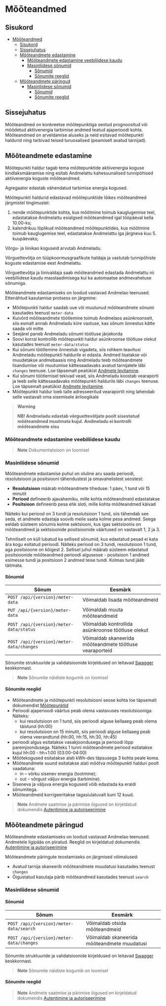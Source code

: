 # Mõõteandmed

## Sisukord

- [Mõõteandmed](#mõõteandmed)
  - [Sisukord](#sisukord)
  - [Sissejuhatus](#sissejuhatus)
  - [Mõõteandmete edastamine](#mõõteandmete-edastamine)
    - [Mõõteandmete edastamine veebiliidese kaudu](#mõõteandmete-edastamine-veebiliidese-kaudu)
    - [Masinliidese sõnumid](#masinliidese-sõnumid)
      - [Sõnumid](#sõnumid)
      - [Sõnumite reeglid](#sõnumite-reeglid)
  - [Mõõteandmete päringud](#mõõteandmete-päringud)
    - [Masinliidese sõnumid](#masinliidese-sõnumid-1)
      - [Sõnumid](#sõnumid-1)
      - [Sõnumite reeglid](#sõnumite-reeglid-1)

## Sissejuhatus

Mõõteandmed on konkreetse mõõtepunktiga seotud prognoositud või mõõdetud aktiivenergia tarbimise andmed teatud ajaperioodi kohta. Mõõteandmed on arveldamise aluseks ja neid esitavad mõõtepunkti haldurid ning tarbivad teised turuosalised (peamiselt avatud tarnijad).

## Mõõteandmete edastamine

Mõõtepunkti haldur tagab tema mõõtepunktide aktiivenergia koguse kindlaksmääramise ning esitab Andmelattu kahesuunalised tunnipõhised aktiivenergia koguste mõõteandmed.

Agregaator edastab vähendatud tarbimise energia kogused.

Mõõtepunkti haldurid edastavad mõõtepunktide lõikes mõõteandmed järgmistel tingimustel:

1. nende mõõtepunktide kohta, kus mõõtmine toimub kauglugemise teel, edastatakse Andmelattu esialgsed mõõteandmed igal tööpäeval kella 10.00-ks;
2. kalendrikuu lõplikud mõõteandmed mõõtepunktides, kus mõõtmine toimub kauglugemise teel, edastatakse  Andmelattu iga järgneva kuu 5. kuupäevaks;

Võrgu- ja liinikao koguseid arvutab Andmeladu.

Võrguettevõtja on tüüpkoormusgraafikute haldaja ja vastutab tunnipõhiste koguste edastamise eest Andmelattu.

Võrguettevõtja ja liinivaldaja saab mõõteandmed edastada Andmelattu nii veebiliidese kaudu masslaadimisega kui ka automaatse andmevahetuse sõnumiga.

Mõõteandmete edastamiseks on loodud vastavad Andmelao teenused. Ettenähtud kasutamise protsess on järgmine:

- Mõõtepunkti haldur saadab uue või muutunud mõõteandmete sõnumi kasutades teenust `meter-data`
- Kuivõrd mõõteandmete töötlemine toimub Andmelaos asünkroonselt, siis esmalt annab Andmeladu kiire vastuse, kas sõnum õnnestus kätte saada või mitte
- Seejärel paneb Andmeladu sõnumi töötluse järjekorda
- Soovi korral kontrollib mõõtepunkti haldur asünkroonse töötluse olekut kasutades teenust `meter-data/status`
- Kui sõnumi töötlemine õnnestub vigadeta, siis rohkem teavitusi Andmeladu mõõtepunkti haldurile ei edasta. Andmed lisatakse või muudetakse andmebaasis ning Andmeladu teeb mõõteandmete lisandumise või muutumise kättesaadavaks avatud tarnijatele läbi `changes` teenuse. Loe täpsemalt peatükist [Andmete levitamine](30-andmete-levitamine.md).
- Kui sõnumi töötlemisel tekivad vead, siis Andmeladu koostab vearaporti ja teeb selle kättesaadavaks mõõtepunkti haldurile läbi `changes` teenuse. Loe täpsemalt peatükist [Andmete levitamine](30-andmete-levitamine.md).
- Mõõtepunkti haldur loeb talle adresseeritud vearaportit ning lahendab selle vastavalt oma sisemisele äriloogikale

> **Warning**
>
> **NB! Andmeladu edastab võrguettevõtjate poolt sisestatud mõõteandmed muutmata kujul. Andmeladu ei kontrolli mõõteandmete sisu**

### Mõõteandmete edastamine veebiliidese kaudu

> **Note**
> Dokumentatsioon on loomisel

### Masinliidese sõnumid

Mõõteandmete edastamise puhul on oluline aru saada perioodi, resolutsiooni ja positsiooni tähendustest ja omavahelistest seostest:

- **Resolutsioon** määrab mõõteandmete tiheduse: 1 päev, 1 tund või 15 minutit
- **Periood** defineerib ajavahemiku, mille kohta mõõteandmeid edastatakse
- **Positsioon** defineerib pesa ehk sloti, mille kohta mõõteandmed käivad

Näiteks kui periood on 3 tundi ja resolutsioon 1 tund, siis tähendab see seda, et andmete edastaja soovib meile saata kolme pesa andmed. Seega eeldab süsteem sõnumis kolme sektsiooni, kus igas sektsioonis on mõõteandmed ja sektsioonide positsioonide väärtused on vastavalt 1, 2 ja 3.

Tehniliselt on küll lubatud ka sellised sõnumid, kus edastatud pesad ei kata ära kogu esitatud perioodi. Näiteks periood on 3 tundi, resolutsioon 1 tund, aga positsioone on kõigest 2. Sellisel juhul määrab süsteem edastatud positsioonide mõõteandmed perioodi algusesse - positsioon 1 andmed esimesse tundi ja positsioon 2 andmed teise tundi. Kolmas tund jääb täitmata.

#### Sõnumid

|Sõnum|Eesmärk|
|-----|-------|
|`POST /api/{version}/meter-data`|Võimaldab lisada mõõteandmeid|
|`PUT /api/{version}/meter-data`|Võimaldab muuta mõõteandmeid|
|`POST /api/{version}/meter-data/status`|Võimaldab kontrollida asünkroonse töötluse olekut|
|`POST /api/{version}/meter-data/changes`|Võimaldab skaneerida mõõteandmete töötluse vearaporteid|

Sõnumite struktuuride ja validatsioonide kirjeldused on leitavad [Swagger](https://test-datahub.elering.ee/swagger-ui/index.html) keskkonnast.

> **Note**
> Sõnumite näidiste kogumik on loomisel

#### Sõnumite reeglid

- Mõõteandmete ja mõõtepunkti resolutsiooni seose kohta loe täpsemalt dokumendist [Mõõtepunktid](04-mootepunktid.md#sõnumite-reeglid)
- Perioodi ajaperioodi väärtus peab olema vastavuses resolutsiooniga. Näiteks:
  - kui resolutsioon on 1 tund, siis perioodi alguse kellaaeg peab olema täistund (hh:00)
  - kui resolutsioon on 15 minutit, siis perioodi alguse kellaaeg peab olema veerandtund (hh:00, hh:15, hh:30, hh:45)
- perioodi algus esitatakse vasakjoondusega ja perioodi lõpp paremjoondusega. Näiteks 1 tunni mõõteandmete periood esitatakse kujul hh:00 - hh+1:00 (03:00-04:00)
- Mõõtekogused esitatakse alati kWh-des täpsusega 3 kohta peale koma.
- Mõõteandmete suund esitatakse alati mõõtva mõõtepunkti halduri poolt vaadatuna:
  - in – võrku sisenev energia (tootmine);
  - out – võrgust väljuv energia (tarbimine).
- Siseneva ja väljuva energia koguseid võib edastada ka eraldi sõnumitega.
- Mõõteandmeid korrigeeritakse tagasiulatuvalt kuni 12 kuud.

> **Note**
> Andmete saatmise ja pärimise õigused on kirjeldatud dokumendis [Autentimine ja autoriseerimine](02-autentimine-ja-autoriseerimine.md)

## Mõõteandmete päringud

Mõõteandmete edastamiseks on loodud vastavad Andmelao teenused. Andmetele ligipääs on piiratud. Reeglid on  kirjeldatud dokumendis [Autentimine ja autoriseerimine](02-autentimine-ja-autoriseerimine.md)

Mõõteandmete päringute teostamiseks on järgmised võimalused:

- Avatud tarnija skaneerib mõõteandmete muudatusi kasutades teenust `changes`
- Õigustatud kasutaja pärib mõõteandmed kasutades teenust `search`

### Masinliidese sõnumid

#### Sõnumid

|Sõnum|Eesmärk|
|-----|-------|
|`POST /api/{version}/meter-data/search`|Võimaldab otsida mõõteandmeid|
|`POST /api/{version}/meter-data/changes`|Võimaldab skaneerida mõõteandmete muudatusi|

Sõnumite struktuuride ja validatsioonide kirjeldused on leitavad [Swagger](https://test-datahub.elering.ee/swagger-ui/index.html) keskkonnast.

> **Note**
> Sõnumite näidiste kogumik on loomisel

#### Sõnumite reeglid

> **Note**
> Andmete saatmise ja pärimise õigused on kirjeldatud dokumendis [Autentimine ja autoriseerimine](02-autentimine-ja-autoriseerimine.md)
